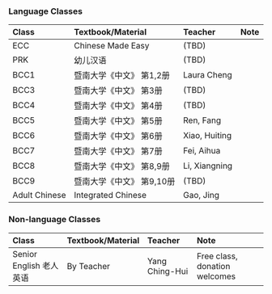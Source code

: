 
### Language Classes

| Class        | Textbook/Material          | Teacher | Note |
|:-------------|:------------------|:------|:------|
| ECC 	| Chinese Made Easy  	| (TBD) 	|  | 
| PRK 	| 幼儿汉语   	| (TBD)	|  | 
| BCC1 	| 暨南大学《中文》 第1,2册 	| Laura Cheng |  | 
| BCC3 	| 暨南大学《中文》 第3册 	| (TBD) |  | 
| BCC4 	| 暨南大学《中文》 第4册 	| (TBD) |  | 
| BCC5 	| 暨南大学《中文》 第5册 	| Ren, Fang |  | 
| BCC6 	| 暨南大学《中文》 第6册 	| Xiao, Huiting |  | 
| BCC7 	| 暨南大学《中文》 第7册 	| Fei, Aihua  |  | 
| BCC8 	| 暨南大学《中文》 第8,9册 	| Li, Xiangning |  | 
| BCC9 	| 暨南大学《中文》 第9,10册 	| (TBD) |  | 
| Adult Chinese 	| Integrated Chinese 	| Gao, Jing |  | 

### Non-language Classes

| Class        | Textbook/Material          | Teacher | Note |
|:-------------|:------------------|:------|:------|
| Senior English 老人英语	| By Teacher 	| Yang Ching-Hui | Free class, donation welcomes | 




